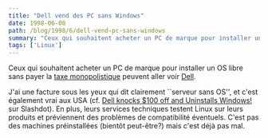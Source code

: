 ```yaml
---
title: "Dell vend des PC sans Windows"
date: 1998-06-08
path: /blog/1998/6/dell-vend-pc-sans-windows
summary: "Ceux qui souhaitent acheter un PC de marque pour installer un OS libre sans payer la taxe monopolistique peuvent aller voir Dell."
tags: ['Linux']
---
```


<P>
Ceux qui souhaitent acheter un PC de marque pour installer un OS libre
sans payer la <A HREF="http://www.mmedium.com/dossiers/piege/">taxe
monopolistique</A> peuvent aller voir <A HREF="http://www.dell.fr/">Dell</A>.
</P>

<P>
J'ai une facture sous les yeux qui dit clairement
``serveur sans OS'', et c'est également vrai aux USA (cf. <A HREF="http://slashdot.org/articles/980606138248.shtml">Dell knocks $100
off and Uninstalls Windows!</A> sur Slashdot).
En plus, leurs services techniques testent Linux sur leurs produits et
préviennent des problèmes de compatibilité éventuels. C'est pas des
machines préinstallées (bientôt peut-être?) mais c'est déjà pas mal.
</P>


